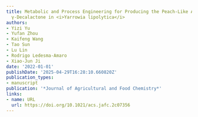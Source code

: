 ```yaml
---
title: Metabolic and Process Engineering for Producing the Peach-Like Aroma Compound
  γ-Decalactone in <i>Yarrowia lipolytica</i>
authors:
- Yizi Yu
- Yufan Zhou
- Kaifeng Wang
- Tao Sun
- Lu Lin
- Rodrigo Ledesma‐Amaro
- Xiao‐Jun Ji
date: '2022-01-01'
publishDate: '2025-04-29T16:28:10.660820Z'
publication_types:
- manuscript
publication: '*Journal of Agricultural and Food Chemistry*'
links:
- name: URL
  url: https://doi.org/10.1021/acs.jafc.2c07356
---
```

